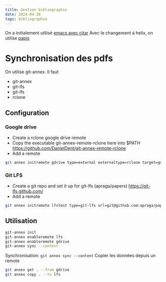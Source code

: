 ```yaml
---
title: Gestion bibliographie
date: 2024-04-28
tags: bibliographie
---
```


On a initialement utilisé [emacs avec citar](Bibliographie%20avec%20emacs.md)
Avec le changement à helix, on utilise [papis](Bibliographie%20avec%20papis.md)

# Synchronisation des pdfs

On utilise git-annex. Il faut

-   git-annex
-   git-lfs
-   git-lfs
-   rclone

## Configuration

### Google drive

-   Create a rclone google drive remote
-   Copy the executable git-annex-remote-rclone here into \$PATH
<https://github.com/DanielDent/git-annex-remote-rclone>
-   Add a remote
```sh
git annex initremote gdrive type=external externaltype=rclone target=gdrive encryption=shared
```

### Git LFS

-   Create a git repo and set it up for git-lfs (apraga/papers) <https://git-lfs.github.com/>
-   Add a remote
```sh
git annex initremote lfstest type=git-lfs url=git@github.com:apraga/papers.git encryption=none
```
## Utilisation

```sh
git-annex init
git-annex enableremote lfs
git-annex enableremote gdrive
git-annex sync --content
```

Synchronisation: `git annex sync --content`
Copier les données depuis un remote
```sh
git annex get . --from gdrive
git annex copy . --to lfs
```


